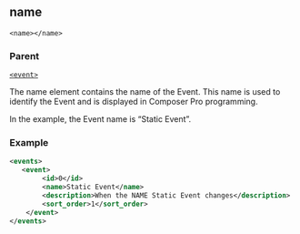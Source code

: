 ## name

`<name></name>`


### Parent

[`<event>`][1]


The name element contains the name of the Event. This name is used to identify the Event and is displayed  in Composer Pro programming.

In the example, the Event name is “Static Event”.


### Example

```xml
<events>
   <event>
		<id>0</id>
		<name>Static Event</name>
		<description>When the NAME Static Event changes</description>
		<sort_order>1</sort_order>
	</event>
</events>
```




[1]:	https://snap-one.github.io/docs-driverworks-xml/#events-xml-event
